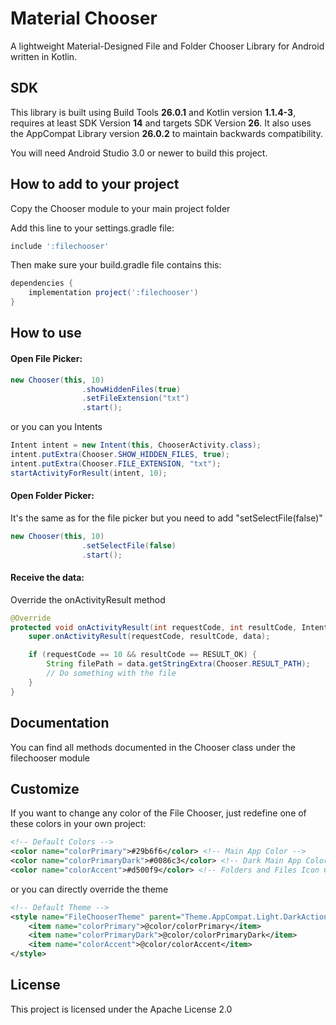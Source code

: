 # Material Chooser

A lightweight Material-Designed File and Folder Chooser Library for Android written in Kotlin.

## SDK
This library is built using Build Tools **26.0.1** and Kotlin version **1.1.4-3**, requires at least SDK Version **14** and targets SDK Version **26**.
It also uses the AppCompat Library version **26.0.2** to maintain backwards compatibility.

You will need Android Studio 3.0 or newer to build this project.

## How to add to your project

Copy the Chooser module to your main project folder

Add this line to your settings.gradle file:
```gradle
include ':filechooser'
```
Then make sure your build.gradle file contains this:
```gradle
dependencies {
    implementation project(':filechooser')
}
```

## How to use

#### Open File Picker:
```java
new Chooser(this, 10)
                .showHiddenFiles(true)
                .setFileExtension("txt")
                .start();
```
or you can you Intents
```java
Intent intent = new Intent(this, ChooserActivity.class);
intent.putExtra(Chooser.SHOW_HIDDEN_FILES, true);
intent.putExtra(Chooser.FILE_EXTENSION, "txt");
startActivityForResult(intent, 10);
```

#### Open Folder Picker:
It's the same as for the file picker but you need to add "setSelectFile(false)"
```java
new Chooser(this, 10)
                .setSelectFile(false)
                .start();
```

#### Receive the data:
Override the onActivityResult method
```java
@Override
protected void onActivityResult(int requestCode, int resultCode, Intent data) {
    super.onActivityResult(requestCode, resultCode, data);

    if (requestCode == 10 && resultCode == RESULT_OK) {
        String filePath = data.getStringExtra(Chooser.RESULT_PATH);
        // Do something with the file
    }
}
```

## Documentation

You can find all methods documented in the Chooser class under the filechooser module

## Customize

If you want to change any color of the File Chooser, just redefine one of these colors in your own project:
```xml
<!-- Default Colors -->
<color name="colorPrimary">#29b6f6</color> <!-- Main App Color -->
<color name="colorPrimaryDark">#0086c3</color> <!-- Dark Main App Color -->
<color name="colorAccent">#d500f9</color> <!-- Folders and Files Icon Color -->
```

or you can directly override the theme
```xml
<!-- Default Theme -->
<style name="FileChooserTheme" parent="Theme.AppCompat.Light.DarkActionBar">
    <item name="colorPrimary">@color/colorPrimary</item>
    <item name="colorPrimaryDark">@color/colorPrimaryDark</item>
    <item name="colorAccent">@color/colorAccent</item>
</style>
```

## License

This project is licensed under the Apache License 2.0
